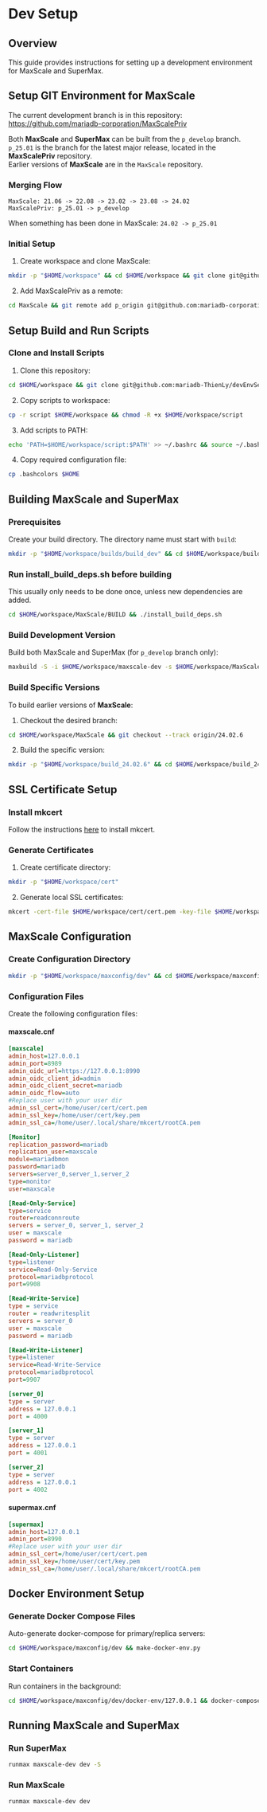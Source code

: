 # Dev Setup

## Overview

This guide provides instructions for setting up a development environment for MaxScale and SuperMax.

## Setup GIT Environment for MaxScale

The current development branch is in this repository:  
https://github.com/mariadb-corporation/MaxScalePriv

Both **MaxScale** and **SuperMax** can be built from the `p_develop` branch.  
`p_25.01` is the branch for the latest major release, located in the **MaxScalePriv** repository.  
Earlier versions of **MaxScale** are in the `MaxScale` repository.

### Merging Flow

```
MaxScale: 21.06 -> 22.08 -> 23.02 -> 23.08 -> 24.02
MaxScalePriv: p_25.01 -> p_develop
```

When something has been done in MaxScale: `24.02 -> p_25.01`

### Initial Setup

1. Create workspace and clone MaxScale:

```bash
mkdir -p "$HOME/workspace" && cd $HOME/workspace && git clone git@github.com:mariadb-corporation/MaxScale.git
```

2. Add MaxScalePriv as a remote:

```bash
cd MaxScale && git remote add p_origin git@github.com:mariadb-corporation/MaxScalePriv.git
```

## Setup Build and Run Scripts

### Clone and Install Scripts

1. Clone this repository:

```bash
cd $HOME/workspace && git clone git@github.com:mariadb-ThienLy/devEnvSetup.git && cd devEnvSetup
```

2. Copy scripts to workspace:

```bash
cp -r script $HOME/workspace && chmod -R +x $HOME/workspace/script
```

3. Add scripts to PATH:

```bash
echo 'PATH=$HOME/workspace/script:$PATH' >> ~/.bashrc && source ~/.bashrc
```

4. Copy required configuration file:

```bash
cp .bashcolors $HOME
```

## Building MaxScale and SuperMax

### Prerequisites

Create your build directory. The directory name must start with `build`:

```bash
mkdir -p "$HOME/workspace/builds/build_dev" && cd $HOME/workspace/builds/build_dev
```

### Run install_build_deps.sh before building

This usually only needs to be done once, unless new dependencies are added.

```bash
cd $HOME/workspace/MaxScale/BUILD && ./install_build_deps.sh
```

### Build Development Version

Build both MaxScale and SuperMax (for `p_develop` branch only):

```bash
maxbuild -S -i $HOME/workspace/maxscale-dev -s $HOME/workspace/MaxScale
```

### Build Specific Versions

To build earlier versions of **MaxScale**:

1. Checkout the desired branch:

```bash
cd $HOME/workspace/MaxScale && git checkout --track origin/24.02.6
```

2. Build the specific version:

```bash
mkdir -p "$HOME/workspace/build_24.02.6" && cd $HOME/workspace/build_24.02.6 && maxbuild -F -i $HOME/workspace/maxscale-24.02.6 -s $HOME/workspace/MaxScale
```

## SSL Certificate Setup

### Install mkcert

Follow the instructions [here](https://github.com/FiloSottile/mkcert?tab=readme-ov-file#installation) to install mkcert.

### Generate Certificates

1. Create certificate directory:

```bash
mkdir -p "$HOME/workspace/cert"
```

2. Generate local SSL certificates:

```bash
mkcert -cert-file $HOME/workspace/cert/cert.pem -key-file $HOME/workspace/cert/key.pem 127.0.0.1 localhost
```

## MaxScale Configuration

### Create Configuration Directory

```bash
mkdir -p "$HOME/workspace/maxconfig/dev" && cd $HOME/workspace/maxconfig/dev
```

### Configuration Files

Create the following configuration files:

#### maxscale.cnf

```ini
[maxscale]
admin_host=127.0.0.1
admin_port=8989
admin_oidc_url=https://127.0.0.1:8990
admin_oidc_client_id=admin
admin_oidc_client_secret=mariadb
admin_oidc_flow=auto
#Replace user with your user dir
admin_ssl_cert=/home/user/cert/cert.pem
admin_ssl_key=/home/user/cert/key.pem
admin_ssl_ca=/home/user/.local/share/mkcert/rootCA.pem

[Monitor]
replication_password=mariadb
replication_user=maxscale
module=mariadbmon
password=mariadb
servers=server_0,server_1,server_2
type=monitor
user=maxscale

[Read-Only-Service]
type=service
router=readconnroute
servers = server_0, server_1, server_2
user = maxscale
password = mariadb

[Read-Only-Listener]
type=listener
service=Read-Only-Service
protocol=mariadbprotocol
port=9908

[Read-Write-Service]
type = service
router = readwritesplit
servers = server_0
user = maxscale
password = mariadb

[Read-Write-Listener]
type=listener
service=Read-Write-Service
protocol=mariadbprotocol
port=9907

[server_0]
type = server
address = 127.0.0.1
port = 4000

[server_1]
type = server
address = 127.0.0.1
port = 4001

[server_2]
type = server
address = 127.0.0.1
port = 4002
```

#### supermax.cnf

```ini
[supermax]
admin_host=127.0.0.1
admin_port=8990
#Replace user with your user dir
admin_ssl_cert=/home/user/cert/cert.pem
admin_ssl_key=/home/user/cert/key.pem
admin_ssl_ca=/home/user/.local/share/mkcert/rootCA.pem
```

## Docker Environment Setup

### Generate Docker Compose Files

Auto-generate docker-compose for primary/replica servers:

```bash
cd $HOME/workspace/maxconfig/dev && make-docker-env.py
```

### Start Containers

Run containers in the background:

```bash
cd $HOME/workspace/maxconfig/dev/docker-env/127.0.0.1 && docker-compose up -d
```

## Running MaxScale and SuperMax

### Run SuperMax

```bash
runmax maxscale-dev dev -S
```

### Run MaxScale

```bash
runmax maxscale-dev dev
```
